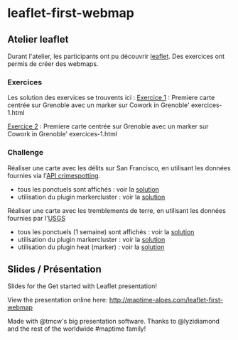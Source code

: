 # leaflet-first-webmap

## Atelier leaflet

Durant l'atelier, les participants ont pu découvrir [leaflet](http://leafletjs.com).
Des exercices ont permis de créer des webmaps.

### Exercices
Les solution des exervices se trouvents ici : 
[Exercice 1](exercices-1.html) : Premiere carte centrée sur Grenoble avec un marker sur Cowork in Grenoble' exercices-1.html

[Exercice 2](exercices-1.html) : Premiere carte centrée sur Grenoble avec un marker sur Cowork in Grenoble' exercices-1.html

### Challenge
Réaliser une carte avec les délits sur San Francisco, en utilisant les données fournies via l'[API crimespotting](http://sanfrancisco.crimespotting.org/api).
- tous les ponctuels sont affichés : voir la [solution](challenge-sfcrimes0.html)
- utilisation du plugin markercluster : voir la [solution](challenge-sfcrimes1.html)

Réaliser une carte avec les tremblements de terre, en utilisant les données fournies par l'[USGS](http://earthquake.usgs.gov/earthquakes/)
- tous les ponctuels (1 semaine) sont affichés : voir la [solution](challenge-earthquakes0.html)
- utilisation du plugin markercluster : voir la [solution](challenge-earthquakes1.html)
- utilisation du plugin heat (marker) : voir la [solution](challenge-earthquakes2.html)


## Slides / Présentation
Slides for the Get started with Leaflet presentation!

View the presentation online here: http://maptime-alpes.com/leaflet-first-webmap

Made with @tmcw's big presentation software. Thanks to @lyzidiamond and the rest of the worldwide #maptime family!

